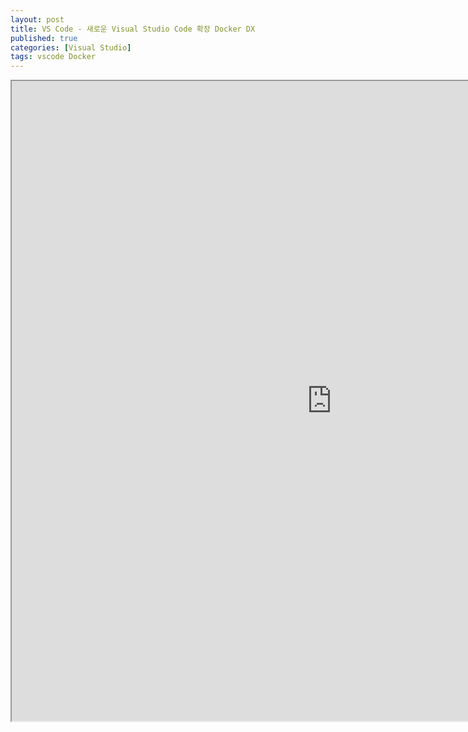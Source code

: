```yaml
---
layout: post
title: VS Code - 새로운 Visual Studio Code 확장 Docker DX
published: true
categories: [Visual Studio]
tags: vscode Docker
---
```

<iframe width="1024" height="1024" src="https://docs.google.com/document/d/e/2PACX-1vQ1Gz1TTooFk6kK2lklE2tDpzOv6HF4pCIDa4-_u_yV8nBg9gsw8KetN87qPsw9Ebv5XYmI9tMvLTR0/pub?embedded=true"></iframe>     

